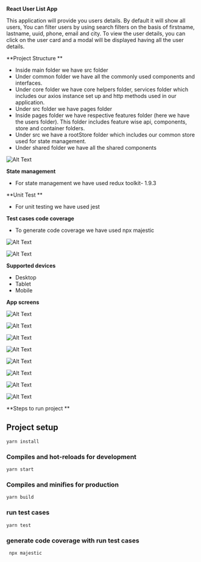 **React User List App**

This application will provide you users details. By default it will show all users, You can filter users by using search filters on the basis of firstname, lastname, uuid, phone, email and city. To view the user details, you can click on the user card and a modal will be displayed having all the user details.

**Project Structure **
- Inside main folder we have src folder
- Under common folder we have all the commonly used components and interfaces.
- Under core folder we have core helpers folder, services folder which includes our axios instance set  up and http methods used in our application.
- Under src folder we have pages folder
- Inside pages folder we have respective features folder (here we have the users folder). This folder includes feature wise api, components, store and container folders.
- Under src we have a rootStore folder which includes our common store used for state management.
- Under shared folder we have all the shared components

![Alt Text](./images/folder-structure.png)

**State management**
- For state management we have used redux toolkit- 1.9.3

**Unit Test **
- For unit testing we have used jest

**Test cases code coverage**
- To generate code coverage we have used npx majestic

![Alt Text](./images/terminal-coverage.png)

![Alt Text](./images/majestic-coverage.png)

**Supported devices**
- Desktop
- Tablet
- Mobile

**App screens** 

![Alt Text](./images/loading-screen.png)

![Alt Text](./images/desktop-list.png)

![Alt Text](./images/desktop-modal.png)

![Alt Text](./images/tablet-view.png)

![Alt Text](./images/mobile-view.png)

![Alt Text](./images/mobile-modal.png)

![Alt Text](./images/filter.png)

![Alt Text](./images/no-data.png)


**Steps to run project **

## Project setup
```
yarn install
```
### Compiles and hot-reloads for development
```
yarn start
```
### Compiles and minifies for production
```
yarn build
```
### run test cases
```
yarn test
```
### generate code coverage with run  test cases
```
 npx majestic
```







